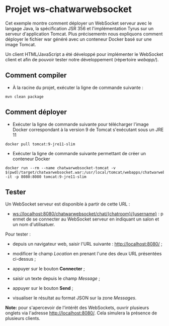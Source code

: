 # Projet ws-chatwarwebsocket

Cet exemple montre comment déployer un WebSocket serveur avec le langage Java, la spécification JSR 356 et l'implémentation Tyrus sur un serveur d'application Tomcat. Plus précisementn nous expliquons comment déployer le fichier war généré avec un conteneur Docker basé sur une image Tomcat.

Un client HTML/JavaScript a été développé pour implémenter le WebSocket client et afin de pouvoir tester notre développement (répertoire _webapp/_).

## Comment compiler

* À la racine du projet, exécuter la ligne de commande suivante :

```console
mvn clean package
```

## Comment déployer

* Exécuter la ligne de commande suivante pour télécharger l'image Docker correspondant à la version 9 de Tomcat s'exécutant sous un JRE 11

```console
docker pull tomcat:9-jre11-slim
```

* Exécuter la ligne de commande suivante permettant de créer un conteneur Docker

```console
docker run --rm --name chatwarwebsocket-tomcat -v $(pwd)/target/chatwarwebsocket.war:/usr/local/tomcat/webapps/chatwarwebsocket.war -it -p 8080:8080 tomcat:9-jre11-slim
```

## Tester

Un WebSocket serveur est disponible à partir de cette URL :

* <ws://localhost:8080/chatwarwebsocket/chat/{chatroom}/{username}> : permet de se connecter au WebSocket serveur en indiquant un salon et un nom d'utilisatuer.

Pour tester :

* depuis un navigateur web, saisir l'URL suivante : <http://localhost:8080/> ;

* modificer le champ _Location_ en prenant l'une des deux URL présentées ci-dessus ;

* appuyer sur le bouton **Connecter** ;

* saisir un texte depuis le champ _Message_ ;

* appuyer sur le bouton **Send** ;

* visualiser le résultat au format JSON sur la zone _Messages_.

**Note:** pour s'apercevoir de l'intérêt des WebSockets, ouvrir plusieurs onglets via l'adresse <http://localhost:8080/>. Cela simulera la présence de plusieurs clients.